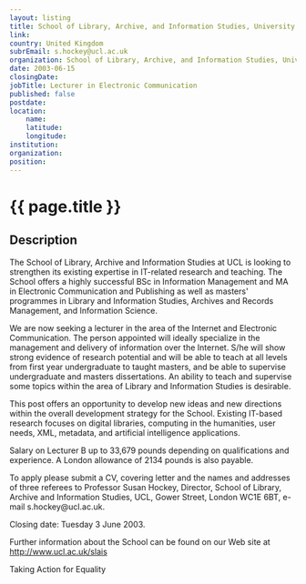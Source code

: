 ```yaml
---
layout: listing
title: School of Library, Archive, and Information Studies, University College, London - Lecturer in Electronic Communication
link:
country: United Kingdom
subrEmail: s.hockey@ucl.ac.uk
organization: School of Library, Archive, and Information Studies, University College, London 
date: 2003-06-15
closingDate: 
jobTitle: Lecturer in Electronic Communication
published: false
postdate:
location:
	name: 
	latitude: 
	longitude: 
institution: 
organization: 
position: 
--- 
```



# {{ page.title }}

## Description


<p>The School of Library, Archive and Information Studies at UCL is looking to strengthen its existing expertise in IT-related research and teaching. The School offers a highly successful BSc in Information Management and MA in Electronic Communication and Publishing as well as masters' programmes in Library and Information Studies, Archives and Records Management, and Information Science.</p>

<p>We are now seeking a lecturer in the area of the Internet and Electronic Communication. The person appointed will ideally specialize in the management and delivery of information over the Internet. S/he will show strong evidence of research potential and will be able to teach at all levels from first year undergraduate to taught masters, and be able to supervise undergraduate and masters dissertations. An ability to teach and supervise some topics within the area of Library and Information Studies is desirable.</p>

<p>This post offers an opportunity to develop new ideas and new directions within the overall development strategy for the School. Existing IT-based research focuses on digital libraries, computing in the humanities, user needs, XML, metadata, and artificial intelligence applications.</p>

<p>Salary on Lecturer B up to 33,679 pounds depending on qualifications and experience. A London allowance of 2134 pounds is also payable.</p>

<p>To apply please submit a CV, covering letter and the names and addresses of three referees to Professor Susan Hockey, Director, School of Library, Archive and Information Studies, UCL, Gower Street, London WC1E 6BT, e-mail s.hockey@ucl.ac.uk.</p>

<p>Closing date: Tuesday 3 June 2003.</p>

<p>Further information about the School can be found on our Web site at <a href="http://www.ucl.ac.uk/slais">http://www.ucl.ac.uk/slais</a></p>
<p>Taking Action for Equality</p>

